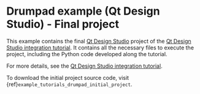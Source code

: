 # Drumpad example (Qt Design Studio) - Final project

This example contains the final [Qt Design Studio] project of the [Qt Design Studio integration tutorial].
It contains all the necessary files to execute the project, including the Python code developed
along the tutorial.

For more details, see the [Qt Design Studio integration tutorial].

To download the initial project source code, visit {ref}`example_tutorials_drumpad_initial_project`.

[Qt Design Studio]: https://www.qt.io/product/ui-design-tools/
[Qt Design Studio integration tutorial]: tutorial_qt_design_studio_integration
